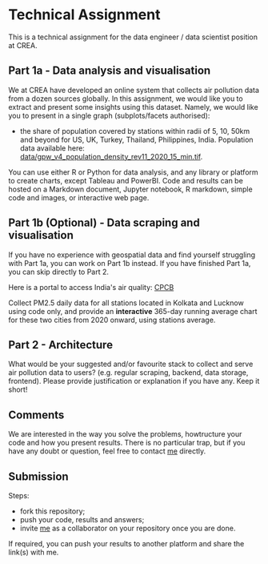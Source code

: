 # Technical Assignment

This is a technical assignment for the data engineer / data scientist position at CREA.

## Part 1a - Data analysis and visualisation

We at CREA have developed an online system that collects air pollution data from a dozen sources globally. In this assignment, we would like you to extract and present some insights using this dataset. Namely, we would like you to present in a single graph (subplots/facets authorised):

- the share of population covered by stations within radii of 5, 10, 50km and beyond for US, UK, Turkey, Thailand, Philippines, India. Population data available here: [data/gpw_v4_population_density_rev11_2020_15_min.tif](data/gpw_v4_population_density_rev11_2020_15_min.tif).

You can use either R or Python for data analysis, and any library or platform to create charts, except Tableau and PowerBI. Code and results can be hosted on a Markdown document, Jupyter notebook, R markdown, simple code and images, or interactive web page.

## Part 1b (Optional) - Data scraping and visualisation

If you have no experience with geospatial data and find yourself struggling with Part 1a, you can work on Part 1b instead. If you have finished Part 1a, you can skip directly to Part 2.

Here is a portal to access India's air quality: [CPCB](https://app.cpcbccr.com/ccr/#/caaqm-dashboard-all/caaqm-landing/data)

Collect PM2.5 daily data for all stations located in Kolkata and Lucknow using code only, and provide an **interactive** 365-day running average chart for these two cities from 2020 onward, using stations average.

## Part 2 - Architecture

What would be your suggested and/or favourite stack to collect and serve air pollution data to users? (e.g. regular scraping, backend, data storage, frontend). Please provide justification or explanation if you have any. Keep it short!

## Comments

We are interested in the way you solve the problems, howtructure your code and how you present results. There is no particular trap, but if you have any doubt or question, feel free to contact [me](hubert@energyandcleanair.org) directly.

## Submission

Steps:

- fork this repository;
- push your code, results and answers;
- invite [me](hubert@energyandcleanair.org) as a collaborator on your repository once you are done.

If required, you can push your results to another platform and share the link(s) with me.
